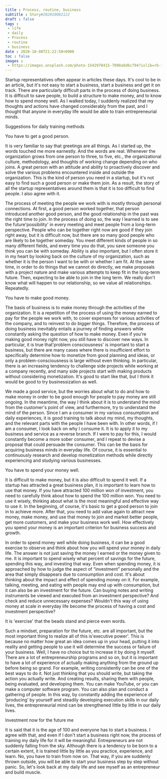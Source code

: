 ```yaml
---
title : Process, routine, business
subtitle : Story#202010082122
draft : false
tags :
 - life
 - daily
 - Process
 - routine
 - business
date : 2020-10-08T21:22:50+0900
toc : false
images : 
 - https://images.unsplash.com/photo-1542978415-7098a6d6c794?ixlib=rb-1.2.1&q=80&fm=jpg&crop=entropy&cs=tinysrgb&w=1080&fit=max&ixid=eyJhcHBfaWQiOjE1NTU0OX0
---
```

Startup representatives often appear in articles these days. It's cool to be in an article, but it's not easy to start a business, start a business and get it on track. There are particularly difficult parts in the process of doing business. It is difficult to save people, to build a structure to make money, and to know how to spend money well. As I walked today, I suddenly realized that my thoughts and actions have changed considerably from the past, and I thought that anyone in everyday life would be able to train entrepreneurial minds.  

Suggestions for daily training methods  

You have to get a good person.  

It is very familiar to say that greetings are all things. As I started up, the words touched me more earnestly. And the words are real. Whenever the organization grows from one person to three, to five, etc., the organizational culture, methodology, and thoughts of working change depending on who joins. A great person with an attitude and ability to proactively discover and solve the various problems encountered inside and outside the organization. This is the kind of person you need in a startup, but it's not easy to find such a good person or make them join. As a result, the story of all the startup representatives around them is that it is too difficult to find people. I also agree with it.  

The process of meeting the people we work with is mostly through personal connections. At first, a good person worked together, that person introduced another good person, and the good relationship in the past was the right time to join. In the process of doing so, the way I learned is to see the future'possibility' in every meeting and meet people from a long-term perspective. People who can be together right now are good if they join right away, but it is difficult now, but there are so many good people who are likely to be together someday. You meet different kinds of people in so many different fields, and every time you do that, you save someone you think you can be with someday. Ability is also important, but I often store it in my heart by looking back on the culture of my organization, such as whether it is the person I want to be with or whether I am fit. At the same time, in order to do things that we cannot do directly, we make proposals with a project nature and make various attempts to keep fit in the long-term future. Then, expecting to be able to join in the long term. We really don't know what will happen to our relationship, so we value all relationships. Repeatedly.  

You have to make good money.  

The basis of business is to make money through the activities of the organization. It is a repetition of the process of using the money earned to pay for the people we work with, to cover expenses for various activities of the company, and to reinvest to do bigger things. Therefore, the process of doing business inevitably entails a journey of finding answers while constantly asking the question of how to make money. Even if you're making good money right now, you still have to discover new ways. In particular, it is true that'problem consciousness' is important to start a business, but there are many cases where there is insufficient effort to specifically determine how to monetize from good planning and ideas, or only a problem-consciousness is large without even thinking. In particular, there is an increasing tendency to challenge side projects while working at a company recently, and many side projects start with making products without considering monetization. It's good to start like that, but I think it would be good to try businessization as well.  

We made a good service, but the worries about what to do and how to make money in order to be good enough for people to pay money are still ongoing. In the meantime, the way I think about it is to understand the mind from the customer's point of view, and furthermore, try to understand the mind of the person. Since I am a consumer in my various consumption and daily experiences, it is good training to talk about my mind, my thoughts, and the relevant parts with the people I have been with. In other words, if I am a consumer, I look back on why I consume it. It is to apply it to my business and service as a reverse branch. If I were to pay for this, I would constantly become a more sober consumer, and I repeat to devise a proposal that could persuade the consumer. This can be the basis for acquiring business minds in everyday life. Of course, it is essential to continuously research and develop monetization methods while directly experiencing and studying various businesses.  

You have to spend your money well.  

It is difficult to make money, but it is also difficult to spend it well. If a startup has attracted a great business plan, it is important to learn how to use that money. If you have attracted 100 million won of investment, you need to carefully think about how to spend the 100 million won. You need to use it wisely, thinking about what is the most meaningful and effective way to use it. In the beginning, of course, it's basic to get a good person to join in to achieve more. After that, you need to add value again to attract new money, make money, and use that money to join and market better people, get more customers, and make your business work well. How effectively you spend your money is an important criterion for business success and growth.  

In order to spend money well while doing business, it can be a good exercise to observe and think about how you will spend your money in daily life. The answer is not just saving the money I earned or the money given to me. It is important to spend wisely what percent of savings for the future, spending this way, and investing that way. Even when spending money, it is approached by how to judge the aspect of “investment” personally and the area that simply disappears due to consumption and cost. It's about thinking about the impact and effect of spending money on it. For example, talking, meeting, and eating with people may end up with consumption, but it can also be an investment for the future. Can buying notes and writing instruments be viewed and executed from an investment perspective? And check and reduce unnecessary expenses? Wouldn't this way of using money at scale in everyday life become the process of having a cost and investment perspective?  

It is 'exercise' that the beads stand and pierce even words.  

Such a mindset, preparation for the future, etc. are all important, but the most important thing to realize all of this is'executive power'. This is because no matter how great an idea comes up in your head, putting it into reality and getting people to use it will determine the success or failure of your business. Well, I have no choice but to increase it by doing it myself. There are a lot of entrepreneurship programs and so on, but it is important to have a lot of experience of actually making anything from the ground up before being so grand. For example, writing consistently can be one of the best ways to do it. Not just thinking that you should write, but taking the action you actually write. And creating results, sharing them with people, being evaluated, and developing them. You can make YouTube, or you can make a computer software program. You can also plan and conduct a gathering of people. In this way, by constantly adding the experience of ‘producing’ by yourself and steadily developing execution skills in our daily lives, the entrepreneurial mind can be strengthened little by little in our daily lives.  

Investment now for the future me  

It is said that it is the age of 100 and everyone has to start a business. I agree with that, and even if I don't start a business right now, the process of training my daily life for it will be meaningful. Entrepreneurs are not suddenly falling from the sky. Although there is a tendency to be born to a certain extent, it is trained little by little as you practice, experience, and learn. No, you have to train from now on. That way, if you are suddenly thrown outside, you will be able to start your business step by step without panic. So, let's look back at my daily life and see myself as an entrepreneur and build muscle.